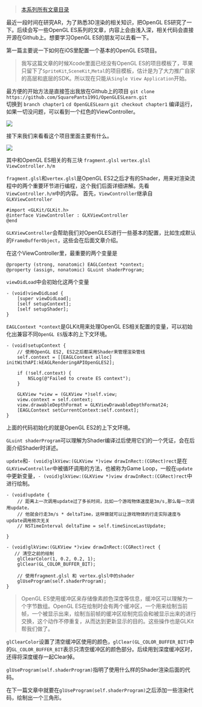 > [本系列所有文章目录](http://www.jianshu.com/p/df4c8f9bc08d)

最近一段时间在研究AR，为了熟悉3D渲染的相关知识，把OpenGL ES研究了一下。后续会写一些OpenGL ES系列的文章，内容上会由浅入深，相关代码会直接开源在Github上。想要学习OpenGL ES的朋友可以去看一下。

第一篇主要说一下如何在iOS里配置一个基本的OpenGL ES项目。
> 我写这篇文章的时候Xcode里面已经没有OpenGL ES的项目模板了，苹果只留下了`SpriteKit`,`SceneKit`,`Metal`的项目模板，估计是为了大力推广自家的高层和底层的SDK。所以现在只能从`Single View Application`开始。

最方便的开始方法是直接签出我放在Github上的项目 
`git clone https://github.com/SquarePants1991/OpenGLESLearn.git`   
切换到 `branch chapter1`
`cd OpenGLESLearn`
`git checkout chapter1`
编译运行，如果一切没问题，可以看到一个红色的ViewController。

![](http://upload-images.jianshu.io/upload_images/2949750-642724d5ec425df5.png?imageMogr2/auto-orient/strip%7CimageView2/2/w/1240)


接下来我们来看看这个项目里面主要有什么。

![](http://upload-images.jianshu.io/upload_images/2949750-4a874ecaccd15109.png?imageMogr2/auto-orient/strip%7CimageView2/2/w/1240)

其中和OpenGL ES相关的有三块
`fragment.glsl`
`vertex.glsl`
`ViewController.h/m`

`fragment.glsl`和`vertex.glsl`是OpenGL ES2之后才有的Shader，用来对渲染流程中的两个重要环节进行编程，这个我们后面详细讲解。先看`ViewController.h/m`中的内容。
首先，`ViewController`继承自`GLKViewController`
```
#import <GLKit/GLKit.h>
@interface ViewController : GLKViewController
@end
```
`GLKViewController`会帮助我们对OpenGLES进行一些基本的配置，比如生成默认的`FrameBufferObject`，这些会在后面文章介绍。

在这个ViewController里，最重要的两个变量是
```
@property (strong, nonatomic) EAGLContext *context;
@property (assign, nonatomic) GLuint shaderProgram;
```
`viewDidLoad`中会初始化这两个变量
```
- (void)viewDidLoad {
    [super viewDidLoad];
    [self setupContext];
    [self setupShader];
}
```
`EAGLContext *context`是GLKit用来处理OpenGL ES相关配置的变量，可以初始化出兼容不同`OpenGL ES`版本的上下文环境。
```
- (void)setupContext {
    // 使用OpenGL ES2, ES2之后都采用Shader来管理渲染管线
    self.context = [[EAGLContext alloc] initWithAPI:kEAGLRenderingAPIOpenGLES2];
    
    if (!self.context) {
        NSLog(@"Failed to create ES context");
    }
    
    GLKView *view = (GLKView *)self.view;
    view.context = self.context;
    view.drawableDepthFormat = GLKViewDrawableDepthFormat24;
    [EAGLContext setCurrentContext:self.context];
}
```
上面的代码初始化的就是OpenGL ES2的上下文环境。

`GLuint shaderProgram`可以理解为Shader编译过后使用它们的一个凭证，会在后面介绍Shader时详述。

`update`和`- (void)glkView:(GLKView *)view drawInRect:(CGRect)rect`是在`GLKViewController`中被循环调用的方法，也被称为Game Loop，一般在`update`中更新变量，`- (void)glkView:(GLKView *)view drawInRect:(CGRect)rect`中进行绘制。
```
- (void)update {
    // 距离上一次调用update过了多长时间，比如一个游戏物体速度是3m/s,那么每一次调用update，
    // 他就会行走3m/s * deltaTime，这样做就可以让游戏物体的行走实际速度与update调用频次无关
    // NSTimeInterval deltaTime = self.timeSinceLastUpdate;
    
}

- (void)glkView:(GLKView *)view drawInRect:(CGRect)rect {
   // 清空之前的绘制
    glClearColor(1, 0.2, 0.2, 1);
    glClear(GL_COLOR_BUFFER_BIT);
    
    // 使用fragment.glsl 和 vertex.glsl中的shader
    glUseProgram(self.shaderProgram);
}
```
> OpenGL ES使用缓冲区来存储像素颜色深度等信息，缓冲区可以理解为一个字节数组。OpenGL ES在绘制时会有两个缓冲区，一个用来绘制当前帧，一个被显示出来，绘制当前帧的缓冲区绘制完后会和被显示出来的进行交换，这个动作不停重复，从而达到更新显示的目的。这些操作也是GLKit帮我们做了。

`glClearColor`设置了清空缓冲区使用的颜色，`glClear(GL_COLOR_BUFFER_BIT)`中的`GL_COLOR_BUFFER_BIT`表示只清空缓冲区的颜色部分。后续用到深度缓冲区时，还得将深度缓存一起Clear掉。

`glUseProgram(self.shaderProgram)`指明了使用什么样的Shader渲染后面的代码。

在下一篇文章中就要在`glUseProgram(self.shaderProgram)`之后添加一些渲染代码，绘制出一个三角形。